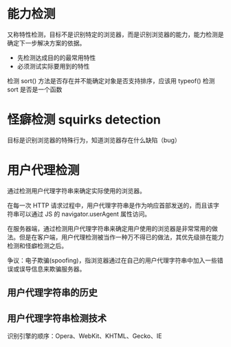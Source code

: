 # 能力检测
又称特性检测，目标不是识别特定的浏览器，而是识别浏览器的能力，能力检测是确定下一步解决方案的依据。

- 先检测达成目的的最常用特性
- 必须测试实际要用到的特性

检测 sort() 方法是否存在并不能确定对象是否支持排序，应该用 typeof() 检测 sort 是否是一个函数

# 怪癖检测 squirks detection
目标是识别浏览器的特殊行为，知道浏览器存在什么缺陷（bug）

# 用户代理检测
通过检测用户代理字符串来确定实际使用的浏览器。

在每一次 HTTP 请求过程中，用户代理字符串是作为响应首部发送的，而且该字符串可以通过 JS 的 navigator.userAgent 属性访问。

在服务器端，通过检测用户代理字符串来确定用户使用的浏览器是非常常用的做法。但是在客户端，用户代理检测被当作一种万不得已的做法，其优先级排在能力检测和怪癖检测之后。

争议：电子欺骗(spoofing)，指浏览器通过在自己的用户代理字符串中加入一些错误或误导信息来欺骗服务器。
## 用户代理字符串的历史
## 用户代理字符串检测技术
识别引擎的顺序：Opera、WebKit、KHTML、Gecko、IE